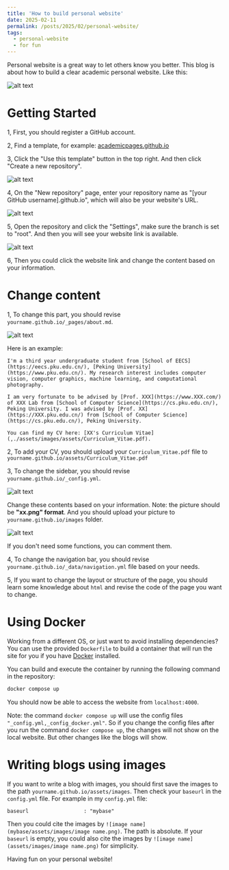 ```yaml
---
title: 'How to build personal website'
date: 2025-02-11
permalink: /posts/2025/02/personal-website/
tags:
  - personal-website
  - for fun
---
```


Personal website is a great way to let others know you better. This blog is about how to build a clear academic personal website. Like this:

![alt text](/assets/images/image.png)

# Getting Started

1, First, you should register a GitHub account.

2, Find a template, for example: [academicpages.github.io](https://github.com/academicpages/academicpages.github.io)

3, Click the "Use this template" button in the top right. And then click "Create a new repository".

![alt text](/assets/images/1739244585576.png)

4, On the "New repository" page, enter your repository name as "[your GitHub username].github.io", which will also be your website's URL.

![alt text](/assets/images/1739244672124.png)

5, Open the repository and click the "Settings", make sure the branch is set to "root". And then you will see your website link is available.

![alt text](/assets/images/1739244840521.png)

6, Then you could click the website link and change the content based on your information.

# Change content

1, To change this part, you should revise `yourname.github.io/_pages/about.md`. 

![alt text](/assets/images/image-1.png)

Here is an example:

```
I'm a third year undergraduate student from [School of EECS](https://eecs.pku.edu.cn/), [Peking University](https://www.pku.edu.cn/). My research interest includes computer vision, computer graphics, machine learning, and computational photography.

I am very fortunate to be advised by [Prof. XXX](https://www.XXX.com/) of XXX Lab from [School of Computer Science](https://cs.pku.edu.cn/), Peking University. I was advised by [Prof. XX](https://XXX.pku.edu.cn/) from [School of Computer Science](https://cs.pku.edu.cn/), Peking University.

You can find my CV here: [XX's Curriculum Vitae](,./assets/images/assets/Curriculum_Vitae.pdf).
```

2, To add your CV, you should upload your `Curriculum_Vitae.pdf` file to `yourname.github.io/assets/Curriculum_Vitae.pdf`

3, To change the sidebar, you should revise `yourname.github.io/_config.yml`.

![alt text](/assets/images/image-2.png)

Change these contents based on your information. Note: the picture should be **"xx.png" format**. And you should upload your picture to `yourname.github.io/images` folder.

![alt text](/assets/images/1739245494051.png)

If you don't need some functions, you can comment them.

4, To change the navigation bar, you should revise `yourname.github.io/_data/navigation.yml` file based on your needs.

5, If you want to change the layout or structure of the page, you should learn some knowledge about `html` and revise the code of the page you want to change.

# Using Docker

Working from a different OS, or just want to avoid installing dependencies? You can use the provided `Dockerfile` to build a container that will run the site for you if you have [Docker](https://www.docker.com/) installed.

You can build and execute the container by running the following command in the repository:

```bash
docker compose up
```

You should now be able to access the website from `localhost:4000`.

Note: the command `docker compose up` will use the config files `"_config.yml,_config_docker.yml"`. So if you change the config files after you run the command `docker compose up`, the changes will not show on the local website. But other changes like the blogs will show.

# Writing blogs using images

If you want to write a blog with images, you should first save the images to the path `yourname.github.io/assets/images`. Then check your `baseurl` in the `config.yml` file. For example in my `config.yml` file:

```
baseurl                  : "mybase"
```

Then you could cite the images by `![image name](mybase/assets/images/image name.png)`. The path is absolute. If your `baseurl` is empty, you could also cite the images by `![image name](assets/images/image name.png)` for simplicity.

Having fun on your personal website!
